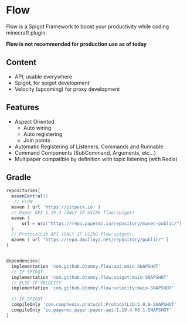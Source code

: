 # Flow

Flow is a Spigot Framework to boost your productivity while coding minecraft plugin.

**Flow is not recommended for production use as of today**

## Content

- API, usable everywhere
- Spigot, for spigot development
- Velocity (upcoming) for proxy development

## Features

- Aspect Oriented
  - Auto wiring
  - Auto registering
  - Join points
- Automatic Registering of Listeners, Commands and Runnable
- Command Components (SubCommand, Arguments, etc...)
- Multipaper compatible by definition with topic listening (with Redis)

## Gradle

```groovy
repositories{
  mavenCentral()
   // FLOW
  maven { url 'https://jitpack.io' }
  // Paper API 1.19.4 (ONLY IF USING flow:spigot)
  maven {
      url = uri("https://repo.papermc.io/repository/maven-public/")
  }
  // ProtocolLib API (ONLY IF USING flow:spigot)
  maven { url "https://repo.dmulloy2.net/repository/public/" }
}


dependencies{
  implementation 'com.github.Otomny.flow:api:main-SNAPSHOT'
  // IF SPIGOT
  implementation 'com.github.Otomny.flow:spigot:main-SNAPSHOT'
  // ELSE IF VELOCITY
  implementation 'com.github.Otomny.flow:velocity:main-SNAPSHOT'  
  
  // IF SPIGOT
  compileOnly 'com.comphenix.protocol:ProtocolLib:5.0.0-SNAPSHOT'
  compileOnly 'io.papermc.paper:paper-api:1.19.4-R0.1-SNAPSHOT'
}
```